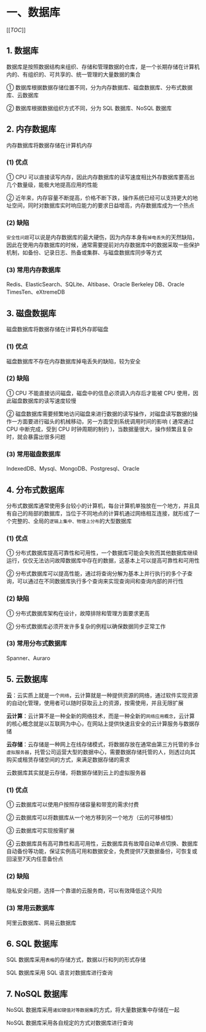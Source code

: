 # 一、数据库

[[_TOC_]]

## 1. 数据库

数据库是按照数据结构来组织、存储和管理数据的仓库，是一个长期存储在计算机内的、有组织的、可共享的、统一管理的大量数据的集合

① 数据库根据数据存储位置不同，分为内存数据库、磁盘数据库、分布式数据库、云数据库

② 数据库根据数据组织方式不同，分为 SQL 数据库、NoSQL 数据库

## 2. 内存数据库

内存数据库将数据存储在计算机内存

### (1) 优点

① CPU 可以直接读写内存，因此内存数据库的读写速度相比外存数据库要高出几个数量级，能极大地提高应用的性能

② 近年来，内存容量不断提高，价格不断下跌，操作系统已经可以支持更大的地址空间，同时对数据库实时响应能力的要求日益增高，内存数据库成为一个热点

### (2) 缺陷

`安全性问题`可以说是内存数据库的最大硬伤，因为内存本身有`掉电丢失`的天然缺陷，因此在使用内存数据库的时候，通常需要提前对内存数据库中的数据采取一些保护机制，如备份、记录日志、热备或集群、与磁盘数据库同步等方式

### (3) 常用内存数据库

Redis、ElasticSearch、SQLite、Altibase、Oracle Berkeley DB、Oracle TimesTen、eXtremeDB

## 3. 磁盘数据库

磁盘数据库将数据存储在计算机外存即磁盘

### (1) 优点

磁盘数据库不存在内存数据库掉电丢失的缺陷，较为安全

### (2) 缺陷

① CPU 不能直接访问磁盘，磁盘中的信息必须调入内存后才能被 CPU 使用，因此磁盘数据库的读写速度较慢

② 磁盘数据库需要频繁地访问磁盘来进行数据的读写操作，对磁盘读写数据的操作一方面要进行磁头的机械移动，另一方面受到系统调用时间的影响 ( 通常通过 CPU 中断完成，受到 CPU 时钟周期的制约 )，当数据量很大，操作频繁且复杂时，就会暴露出很多问题

### (3) 常用磁盘数据库

IndexedDB、Mysql、MongoDB、Postgresql、Oracle

## 4. 分布式数据库

分布式数据库通常使用多台较小的计算机，每台计算机单独放在一个地方，并且具有自己的局部的数据库，当位于不同地点的计算机通过网络相互连接，就形成了一个完整的、全局的`逻辑上集中、物理上分布`的大型数据库

### (1) 优点

① 分布式数据库提高可靠性和可用性，一个数据库可能会失败而其他数据库继续运行，仅仅无法访问故障数据库中存在的数据，这基本上可以提高可靠性和可用性

② 分布式数据库可以提高性能，通过将查询分解为基本上并行执行的多个子查询，可以通过在不同数据库执行多个查询来实现查询间和查询内部的并行性

### (2) 缺陷

① 分布式数据库架构在设计，故障排除和管理方面要求更高

② 分布式数据库必须开发许多复杂的例程以确保数据同步正常工作

### (3) 常用分布式数据库

Spanner、Auraro

## 5. 云数据库

**云**：云实质上就是一个`网络`，云计算就是一种提供资源的网络，通过软件实现资源的自动化管理，使用者可以随时获取云上的资源，按需使用，并且无限扩展

**云计算**：云计算不是一种全新的网络技术，而是一种全新的`网络应用概念`，云计算的核心概念就是以互联网为中心，在网站上提供快速且安全的云计算服务与数据存储

**云存储**：云存储是一种网上在线存储模式，将数据存放在通常由第三方托管的多台`虚拟服务器`，托管公司运营大型的数据中心，需要数据存储托管的人，则透过向其购买或租赁存储空间的方式，来满足数据存储的需求

云数据库其实就是云存储，将数据存储到云上的虚拟服务器

### (1) 优点

① 云数据库可以使用户按照存储容量和带宽的需求付费

② 云数据库可以将数据库从一个地方移到另一个地方（云的可移植性）

③ 云数据库可实现按需扩展

④ 云数据库具有高可靠性和高可用性，云数据库具有故障自动单点切换、数据库自动备份等功能，保证实例高可用和数据安全，免费提供7天数据备份，可恢复或回滚至7天内任意备份点

### (2) 缺陷

隐私安全问题，选择一个靠谱的云服务商，可以有效降低这个风险

### (3) 常用云数据库

阿里云数据库、网易云数据库

## 6. SQL 数据库

SQL 数据库采用`表格`的存储方式，数据以行和列的形式存储

SQL 数据库采用 SQL 语言对数据库进行查询

## 7. NoSQL 数据库

NoSQL 数据库采用`诸如键值对等数据集`的方式，将大量数据集中存储在一起

NoSQL 数据库采用各自规定的方式对数据库进行查询

